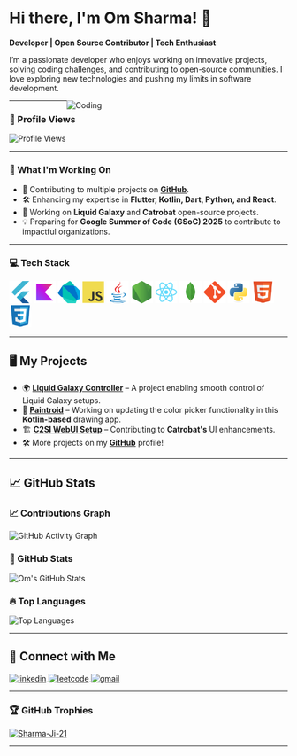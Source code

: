 # Hi there, I'm Om Sharma! 👋  
**Developer | Open Source Contributor | Tech Enthusiast**  

I’m a passionate developer who enjoys working on innovative projects, solving coding challenges, and contributing to open-source communities. I love exploring new technologies and pushing my limits in software development.  

<img align="right" alt="Coding" width="400" src="https://raw.githubusercontent.com/gist/patevs/b007a0e98fb216438d4cbf559fac4166/raw/88f20c9d749d756be63f22b09f3c4ac570bc5101/programming.gif">

---

### 👀 Profile Views  
![Profile Views](https://komarev.com/ghpvc/?username=Sharma-Ji-21&color=gray)  

---

### 🚀 What I'm Working On
- 🔭 Contributing to multiple projects on **[GitHub](https://github.com/Sharma-Ji-21)**.  
- 🛠️ Enhancing my expertise in **Flutter, Kotlin, Dart, Python, and React**.  
- 🎯 Working on **Liquid Galaxy** and **Catrobat** open-source projects.  
- 💡 Preparing for **Google Summer of Code (GSoC) 2025** to contribute to impactful organizations.  

---

### 💻 Tech Stack
<p align="left">
<img src="https://raw.githubusercontent.com/devicons/devicon/master/icons/flutter/flutter-original.svg" alt="flutter" width="40" height="40"/>
<img src="https://raw.githubusercontent.com/devicons/devicon/master/icons/kotlin/kotlin-original.svg" alt="kotlin" width="40" height="40"/>
<img src="https://raw.githubusercontent.com/devicons/devicon/master/icons/dart/dart-original.svg" alt="dart" width="40" height="40"/>
<img src="https://raw.githubusercontent.com/devicons/devicon/master/icons/javascript/javascript-original.svg" alt="javascript" width="40" height="40"/>
<img src="https://raw.githubusercontent.com/devicons/devicon/master/icons/java/java-original.svg" alt="java" width="40" height="40"/>
<img src="https://raw.githubusercontent.com/devicons/devicon/master/icons/nodejs/nodejs-original.svg" alt="nodejs" width="40" height="40"/>
<img src="https://raw.githubusercontent.com/devicons/devicon/master/icons/react/react-original.svg" alt="react" width="40" height="40"/>
<img src="https://raw.githubusercontent.com/devicons/devicon/master/icons/mongodb/mongodb-original.svg" alt="mongodb" width="40" height="40"/>
<img src="https://raw.githubusercontent.com/devicons/devicon/master/icons/git/git-original.svg" alt="git" width="40" height="40"/>
<img src="https://raw.githubusercontent.com/devicons/devicon/master/icons/python/python-original.svg" alt="python" width="40" height="40"/>
<img src="https://raw.githubusercontent.com/devicons/devicon/master/icons/html5/html5-original.svg" alt="html" width="40" height="40"/>
<img src="https://raw.githubusercontent.com/devicons/devicon/master/icons/css3/css3-original.svg" alt="css" width="40" height="40"/>
</p>

---

## 🖥️ My Projects  
- 🌍 **[Liquid Galaxy Controller](https://github.com/Sharma-Ji-21)** – A project enabling smooth control of Liquid Galaxy setups.  
- 🎨 **[Paintroid](https://github.com/Sharma-Ji-21)** – Working on updating the color picker functionality in this **Kotlin-based** drawing app.  
- 🏗️ **[C2SI WebUI Setup](https://github.com/Sharma-Ji-21)** – Contributing to **Catrobat's** UI enhancements.  
- 🛠️ More projects on my **[GitHub](https://github.com/Sharma-Ji-21)** profile!  

---

## 📈 GitHub Stats  
### 📈 Contributions Graph  
![GitHub Activity Graph](https://github-readme-activity-graph.vercel.app/graph?username=Sharma-Ji-21&theme=github-dark)  

### 🌟 GitHub Stats  
![Om's GitHub Stats](https://github-readme-stats.vercel.app/api?username=Sharma-Ji-21&show_icons=true&theme=github_dark)  

### 🔥 Top Languages  
![Top Languages](https://github-readme-stats.vercel.app/api/top-langs/?username=Sharma-Ji-21&layout=compact&theme=github_dark)  

---

## 🌟 Connect with Me  
<p align="left">
<a href="https://linkedin.com/in/om-sharma-603b17320/" target="blank">
  <img align="center" src="https://raw.githubusercontent.com/rahuldkjain/github-profile-readme-generator/master/src/images/icons/Social/linked-in-alt.svg" alt="linkedin" height="30" width="40" />
</a>
<a href="https://leetcode.com/u/sharma-ji-21/" target="blank">
  <img align="center" src="https://raw.githubusercontent.com/rahuldkjain/github-profile-readme-generator/master/src/images/icons/Social/leet-code.svg" alt="leetcode" height="30" width="40" />
</a>
<a href="mailto:justsharmaji69@gmail.com" target="blank">
  <img align="center" src="https://upload.wikimedia.org/wikipedia/commons/thumb/7/7e/Gmail_icon_%282020%29.svg/1024px-Gmail_icon_%282020%29.svg.png" alt="gmail" height="30" width="40" />
</a>
</p> 

---

### 🏆 GitHub Trophies
<p align="left"> <a href="https://github.com/ryo-ma/github-profile-trophy"><img src="https://github-profile-trophy.vercel.app/?username=Sharma-Ji-21&theme=darkhub" alt="Sharma-Ji-21" /></a> </p>

---
